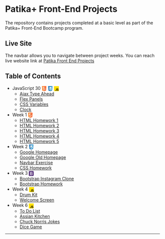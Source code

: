 # Patika+ Front-End Projects

The repository contains projects completed at a basic level as part of the Patika+ Front-End Bootcamp program.

## Live Site

The navbar allows you to navigate between project weeks. You can reach live website link at [Patika Front End Projects](https://oguzcanizanli.github.io/Patika-Front-End-Projects/)

## Table of Contents

-   JavaScript 30 <img align="center" src="./images/html.png" height="16"> <img align="center" src="./images/css.png" height="16"> <img align="center" src="./images/js.png" height="16">
    -   [Ajax Type Ahead](https://github.com/OguzcanIzanli/Patika-Front-End-Projects/tree/main/JavaScript30/Ajax-Type-Ahead)
    -   [Flex Panels](https://github.com/OguzcanIzanli/Patika-Front-End-Projects/tree/main/JavaScript30/Flex-Panels)
    -   [CSS Variables](https://github.com/OguzcanIzanli/Patika-Front-End-Projects/tree/main/JavaScript30/CSS-Variables)
    -   [Clock](https://github.com/OguzcanIzanli/Patika-Front-End-Projects/tree/main/JavaScript30/CSS-JS-Clock)
-   Week 1 <img align="center" src="./images/html.png" height="16">
    -   [HTML Homework 1](https://github.com/OguzcanIzanli/Patika-Front-End-Projects/tree/main/Week-1/HTML-Hw-1)
    -   [HTML Homework 2](https://github.com/OguzcanIzanli/Patika-Front-End-Projects/tree/main/Week-1/HTML-Hw-2)
    -   [HTML Homework 3](https://github.com/OguzcanIzanli/Patika-Front-End-Projects/tree/main/Week-1/HTML-Hw-3)
    -   [HTML Homework 4](https://github.com/OguzcanIzanli/Patika-Front-End-Projects/tree/main/Week-1/HTML-Hw-4)
    -   [HTML Homework 5](https://github.com/OguzcanIzanli/Patika-Front-End-Projects/tree/main/Week-1/HTML-Hw-5)
-   Week 2 <img align="center" src="./images/css.png" height="16">
    -   [Google Homepage](https://github.com/OguzcanIzanli/Patika-Front-End-Projects/tree/main/Week-2/Google-Homepage)
    -   [Google Old Homepage](https://github.com/OguzcanIzanli/Patika-Front-End-Projects/tree/main/Week-2/Google-Old-Homepage)
    -   [Navbar Exercise](https://github.com/OguzcanIzanli/Patika-Front-End-Projects/tree/main/Week-2/Navbar-Exercise)
    -   [CSS Homework](https://github.com/OguzcanIzanli/Patika-Front-End-Projects/tree/main/Week-2/CSS-Hw)
-   Week 3 <img align="center" src="./images/bootstrap.png" height="16">
    -   [Bootstrap Instagram Clone](https://github.com/OguzcanIzanli/Patika-Front-End-Projects/tree/main/Week-3/Bootstrap-Instagram-Clone)
    -   [Bootstrap Homework](https://github.com/OguzcanIzanli/Patika-Front-End-Projects/tree/main/Week-3/Bootstrap-Hw)
-   Week 4 <img align="center" src="./images/js.png" height="16">
    -   [Drum Kit](https://github.com/OguzcanIzanli/Patika-Front-End-Projects/tree/main/Week-4/Drum-Kit)
    -   [Welcome Screen](https://github.com/OguzcanIzanli/Patika-Front-End-Projects/tree/main/Week-4/Welcome-Screen)
-   Week 6 <img align="center" src="./images/js.png" height="16">
    -   [To Do List](https://github.com/OguzcanIzanli/Patika_Week_6/tree/main/To-Do-List)
    -   [Assian Kitchen](https://github.com/OguzcanIzanli/Patika_Week_6/tree/main/Assian-Kitchen)
    -   [Chuck Norris Jokes](https://github.com/OguzcanIzanli/Patika_Week_6/tree/main/Chuck-Norris-Jokes)
    -   [Dice Game](https://github.com/OguzcanIzanli/Patika_Week_6/tree/main/Dice-Game)

---
